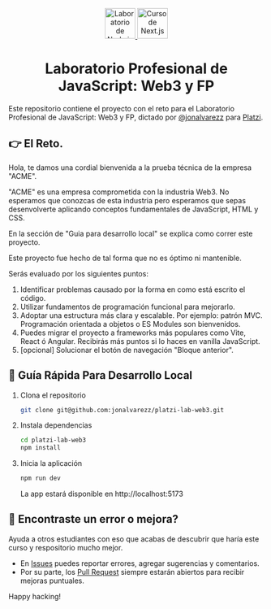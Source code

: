 <p align="center">
  <a href="https://platzi.com/cursos/platzi-lab-web3/" target="_blank">
    <img alt="Laboratorio de Node.js Auth" src="https://static.platzi.com/media/achievements/piezas-platzi-lab-web3-apollo-server-prisma-cms_badge-5995d28d-302e-4bdd-bd86-e49a1b.png" width="60" />
  </a>
  <a href="https://platzi.com/cursos/platzi-lab-web3/" target="_blank">
    <img alt="Curso de Next.js con GraphQL" src="https://static.platzi.com/media/achievements/piezas-platzi-lab-nodejs-auth_badge-cbeed361-b95b-439e-a48b-ce024f85384e.png" width="60" />
  </a>
</p>
<h1 align="center">
  Laboratorio Profesional de JavaScript: Web3 y FP
</h1>

Este repositorio contiene el proyecto con el reto para el Laboratorio Profesional de JavaScript: Web3 y FP, dictado por [@jonalvarezz](https://twitter.com/jonalvarezz) para [Platzi](https://platzi.com).

## 👉 El Reto.

Hola, te damos una cordial bienvenida a la prueba técnica de la empresa "ACME".

"ACME" es una empresa comprometida con la industria Web3. No esperamos que conozcas de esta industria pero esperamos que sepas desenvolverte aplicando conceptos fundamentales de JavaScript, HTML y CSS.

En la sección de "Guia para desarrollo local" se explica como correr este proyecto.

Este proyecto fue hecho de tal forma que no es óptimo ni mantenible.

Serás evaluado por los siguientes puntos:

1. Identificar problemas causado por la forma en como está escrito el código.
1. Utilizar fundamentos de programación funcional para mejorarlo.
1. Adoptar una estructura más clara y escalable. Por ejemplo: patrón MVC. Programación orientada a objetos o ES Modules son bienvenidos.
1. Puedes migrar el proyecto a frameworks más populares como Vite, React ó Angular. Recibirás más puntos si lo haces en vanilla JavaScript.
1. [opcional] Solucionar el botón de navegación "Bloque anterior".

## 🤖 Guía Rápida Para Desarrollo Local

1. Clona el repositorio

   ```sh
   git clone git@github.com:jonalvarezz/platzi-lab-web3.git
   ```

1. Instala dependencias

   ```sh
   cd platzi-lab-web3
   npm install
   ```

1. Inicia la aplicación

   ```sh
   npm run dev
   ```

   La app estará disponible en http://localhost:5173

## 🐞 Encontraste un error o mejora?

Ayuda a otros estudiantes con eso que acabas de descubrir que haría este curso y respositorio mucho mejor.

- En [Issues](https://github.com/jonalvarezz/platzi-lab-web3/issues/new) puedes reportar errores, agregar sugerencias y comentarios.
- Por su parte, los [Pull Request](https://github.com/jonalvarezz/platzi-lab-web3/pulls) siempre estarán abiertos para recibir mejoras puntuales.

Happy hacking!
